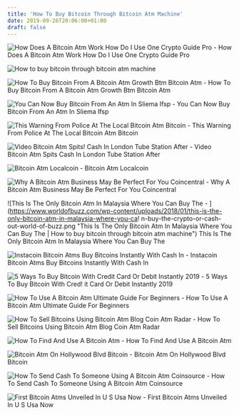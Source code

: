 ```yaml
---
title: 'How To Buy Bitcoin Through Bitcoin Atm Machine'
date: 2019-09-26T20:06:00+01:00
draft: false
---
```


![How Does A Bitcoin Atm Work How Do I Use One Crypto Guide Pro - ](https://cryptoguidepro.com/wp-content/uploads/2018/04/bitcoin-atm-machine-manufacturers.jpg "How Does A Bitcoin Atm Work How Do I Use One Crypto Guide Pro | How to buy bitcoin through bitcoin atm machine") How Does A Bitcoin Atm Work How Do I Use One Crypto Guide Pro

![How to buy bitcoin through bitcoin atm machine](https://gothamist.imgix.net/attachments/nyc_chrisrobbins/52318bitcoin.jpg?crop=faces&fit=crop&auto=compress,format&fm=jpg&w=640&q=90 "How to buy bitcoin through bitcoin atm machine") 

![How To Buy Bitcoin From A Bitcoin Atm Growth Btm Bitcoin Atm - ](https://growthbtm.com/wp-content/uploads/2018/09/bitcoin-atm-being-used-by-model.jpg "How To Buy Bitcoin From A Bitcoin Atm G!   rowth Btm Bitcoin Atm | How to buy bitcoin through bitcoin atm machine") How To Buy Bitcoin From A Bitcoin Atm Growth Btm Bitcoin Atm

![You Can Now Buy Bitcoin From An Atm In Sliema Ifsp - ](http://ifsp.org.mt/wp-content/uploads/2017/07/Bitcoin.jpg "You Can Now Buy Bitcoin From An Atm In Sliema Ifsp | How to buy bitcoin through bitcoin atm machine") You Can Now Buy Bitcoin From An Atm In Sliema Ifsp

![This Warning From Police At The Local Bitcoin Atm Bitcoin - ](https://i.redd.it/ioc864852is21.jpg "This Warning From Police At The Local Bitcoin Atm Bitcoin | How to buy bitcoin through bitcoin atm machine") This Warning From Police At The Local Bitcoin Atm Bitcoin

![Video Bitcoin Atm Spits!    Cash In London Tube Station After - ](https://amp.businessinsider.com/images/5cffa08c6fc9200f523f762b-750-375.jpg "Video Bitcoin At!   m Spits Cash In London Tube Station After | How to buy bitcoin through bitcoin atm machine") Video Bitcoin Atm Spits Cash In London Tube Station After

![Bitcoin Atm Localcoin - ](https://localcoinatm.com/wp-content/uploads/2019/05/how_to_sell_bitcoin_01.png "Bitcoin Atm Localcoin | How to buy bitcoin through bitcoin atm machine") Bitcoin Atm Localcoin

![Why A Bitcoin Atm Business May Be Perfect For You Coincentral - ](https://coincentral.com/wp-content/uploads/2018/07/Bitcoin-ATM-via-Beyond-Your-Daily-News.jpg "Why A Bitcoin Atm Business May Be Perfect For You Coincentral | How to buy bitcoin through bitcoin atm machine") Why A Bitcoin Atm Business May Be Perfect For You Coincentral

![This Is The Only Bitcoin Atm In Malaysia Where You Can Buy The - ](https://www.worldofbuzz.com/wp-content/uploads/2018/01/this-is-the-only-bitcoin-atm-in-malaysia-where-you-ca!   n-buy-the-crypto-or-cash-out-world-of-buzz.png "This Is The Only Bitcoin Atm In Malaysia Where You Can Buy The | How to buy bitcoin through bitcoin atm machine") This Is The Only Bitcoin Atm In Malaysia Where You Can Buy The

![Instacoin Bitcoin Atms Buy Bitcoins Instantly With Cash In - ](https://www.instacoinatm.com/images/machine-transparent-sm-201904.png "Instacoin Bitcoin Atms Buy Bitcoins Instantly With Cash In | How to buy bitcoin through bitcoin atm machine") Instacoin Bitcoin Atms Buy Bitcoins Instantly With Cash In

![5 Ways To Buy Bitcoin With Credit Card Or Debit Instantly 2019 - ](https://www.buybitcoinworldwide.com/img/goodicons/cctop.png "5 Ways To Buy Bitcoin With Credit Card Or Debit Instantly 2019 | How to buy b!   itcoin through bitcoin atm machine") 5 Ways To Buy Bitcoin With Cred! it Card Or Debit Instantly 2019

![How To Use A Bitcoin Atm Ultimate Guide For Beginners - ](https://thinkmaverick.com/wp-content/uploads/2018/11/tm-btc-atm-square.jpg "How To Use A Bitcoin Atm Ultimate Guide For Beginners | How to buy bitcoin through bitcoin atm machine") How To Use A Bitcoin Atm Ultimate Guide For Beginners

![How To Sell Bitcoins Using Bitcoin Atm Blog Coin Atm Radar - ](https://coinatmradar.com/blog/wp-content/uploads/2014/12/sell_bitcoins-copy.png "How To Sell Bitcoins Using Bitcoin Atm Blog Coin Atm Radar | How to buy bitcoin through bitcoin atm machine") How To Sell Bitcoins Using Bitcoin Atm Blog Coin Atm Radar

![How To Find And Use A Bitcoin Atm - ](https://www.lifewire.com/thmb/pQr3xm27FnpY2H7xT21LCeVeQWE=/768x0/filters:no_upscale():max_bytes(150000):strip_icc()/image-bitatm-5a449a6f7d4be8003637d547.jpg "How To Find And Use A Bitcoin Atm | How to buy bitcoin through bitcoin atm machine") How To Find And Use A Bitcoin Atm

![Bitcoin Atm On Hollywood Blvd Bitcoin - ](https://i.redd.it/dafj3xqummb11.jpg "Bitcoin Atm On Hollywood Blvd Bitcoin | How to buy bitcoin through bitcoin atm machine") Bitcoin Atm On Hollywood Blvd Bitcoin

![How To Send Cash To Someone Using A Bitcoin Atm Coinsource - ](http://coinsource.net/wp-content/uploads/2018/09/send-cash.jpg "How To Send Cash To Someone Using A Bitcoin Atm Coinsource | How to buy bitcoin through bitcoin atm machine") How To Send Cash To Someone Using A Bitcoin Atm Coinsource

![First Bitcoin Atms Unveiled In U S Usa Now - ](https://www.gannett-cdn.com/media/USATODAY/USATODAY/2014/02/20//1392918614000-0220now2.jpg "!") First Bitcoin Atms Unveiled In U S Usa Now